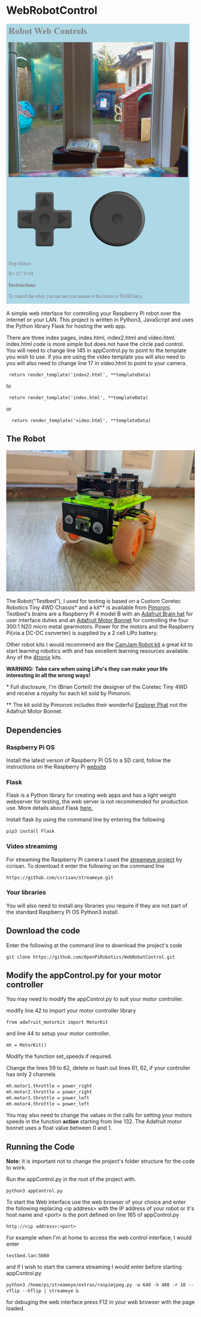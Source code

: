 # WebRobotControl

![](images/video-index.png)

A simple web interface for controlling your Raspberry Pi robot over the internet or your LAN.
This project is written in Python3, JavaScript and uses the Python library Flask for hosting the web app.

There are three index pages, index.html, index2.html and video.html. index.html code is more simple but does not have the circle pad control. 
You will need to change line 145 in appControl.py to point to the template you wish to use. if you are using the video template you will also need to you will also need to change line 17 in video.html to point to your camera.

```
 return render_template('index2.html', **templateData)
 ```
 to
 ```
  return render_template('index.html', **templateData)
```
 or
```
  return render_template('video.html', **templateData)
```
 

## The Robot

![](images/testbed.jpg)

The Robot("Testbed"), I used for testing is based on a Custom Coretec Robotics Tiny 4WD Chassis\* and a kit\** is available from [Pimoroni](https://shop.pimoroni.com/products/coretec-tiny-4wd-robot-rover). Testbed's brains are a Raspberry Pi 4 model B with an [Adafruit Brain hat](https://www.adafruit.com/product/437) for user interface duties and an [Adafruit Motor Bonnet](https://www.adafruit.com/product/4280) for controlling the four 300:1 N20 micro metal gearmotors. Power for the motors and the Raspberry Pi(via a DC-DC converter) is supplied by a 2 cell LiPo battery. 

Other robot kits I would recommend are the [CamJam Robot kit](https://thepihut.com/collections/camjam-edukit/products/camjam-edukit-3-robotics) a great kit to start learning robotics with and has excellent learning resources available. Any of the [4tronix](https://shop.4tronix.co.uk/collections/robot-kits) kits.


**WARNING: Take care when using LiPo's they can make your life interesting in all the wrong ways!**

 \* Full disclosure, I'm (Brian Corteil) the designer of the Coretec Tiny 4WD and receive a royalty for each kit sold by Pimoroni.

\** The kit sold by Pimoroni includes their wonderful [Explorer Phat](https://shop.pimoroni.com/products/explorer-phat) not the Adafruit Motor Bonnet.

## Dependencies

### Raspberry Pi OS

Install the latest verson of Raspberry Pi OS to a SD card, follow the instructions on the Raspberry Pi [website](https://www.raspberrypi.org/software/)

### Flask

Flask is a Python library for creating web apps and has a light weight webserver for testing, the web server is not recommended for production use. More details about Flask [here.](https://flask.palletsprojects.com/en/1.1.x/)

Install flask by using the command line by entering the following

```
pip3 install Flask
```

### Video streamimg

For streaming the Raspberry Pi camera I used the [streameye project](https://github.com/ccrisan/streameye) by ccrisan. To download it enter the following on the command line

```
https://github.com/ccrisan/streameye.git
```

### Your libraries

You will also need to install any libraries you require if they are not part of the standard Raspberry Pi OS Python3 install.

## Download the code

Enter the following at the command line to download the project's code

```
git clone https://github.com/OpenPiRobotics/WebRobotControl.git
```

## Modify the appControl.py for your motor controller

You may need to modify the appControl.py to suit your motor controller.

modify line 42 to import your motor controller library
```
from adafruit_motorkit import MotorKit
```
and line 44 to setup your motor controller.
```
mh = MotorKit()
```

Modify the function set_speeds if required.

Change the lines 59 to 62, delete or hash out lines 61, 62, if your controller has only 2 channels
```
mh.motor1.throttle = power_right
mh.motor2.throttle = power_right
mh.motor3.throttle = power_left
mh.motor4.throttle = power_left
```

You may also need to change the values in the calls for setting your motors speeds in the function **action** starting from line 132. The Adafruit motor bonnet uses a float value between 0 and 1.

## Running the Code

**Note:** It is important not to change the project's folder structure for the code to work.

Run the appControl.py in the root of the project with.
```
python3 appControl.py
```
To start the Web interface use the web browser of your choice and enter the following replacing \<ip address\> with the IP address of your robot or it's host name and \<port\> is the port defined on line 165 of appControl.py
 ```
 http://<ip address>:<port>
 ```
 
 For example when I'm at home to access the web control interface, I would enter 
 ```
 testbed.lan:5080
 ```
 and if I wish to start the camera streaming I would enter before starting appControl.py
```
python3 /home/pi/streameye/extras/raspimjpeg.py -w 640 -h 480 -r 10 --vflip --hflip | streameye &
```

 
 for debuging the web interface press F12 in your web browser with the page loaded.
